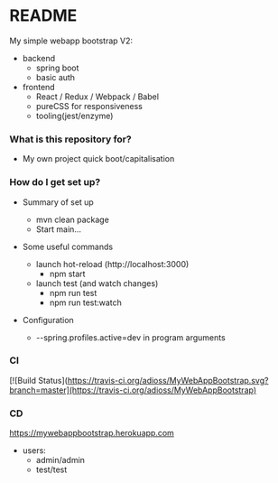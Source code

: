 # README #

My simple webapp bootstrap V2:

* backend
    * spring boot
    * basic auth
* frontend
    * React / Redux / Webpack / Babel
    * pureCSS for responsiveness
    * tooling(jest/enzyme)

### What is this repository for? ###

* My own project quick boot/capitalisation

### How do I get set up? ###
* Summary of set up
   * mvn clean package
   * Start main...

* Some useful commands
   * launch hot-reload (http://localhost:3000)
        * npm start
   * launch test (and watch changes)
        * npm run test 
        * npm run test:watch

* Configuration
   * --spring.profiles.active=dev in program arguments

### CI
[![Build Status](https://travis-ci.org/adioss/MyWebAppBootstrap.svg?branch=master](https://travis-ci.org/adioss/MyWebAppBootstrap)

### CD 
https://mywebappbootstrap.herokuapp.com
* users:
    * admin/admin
    * test/test